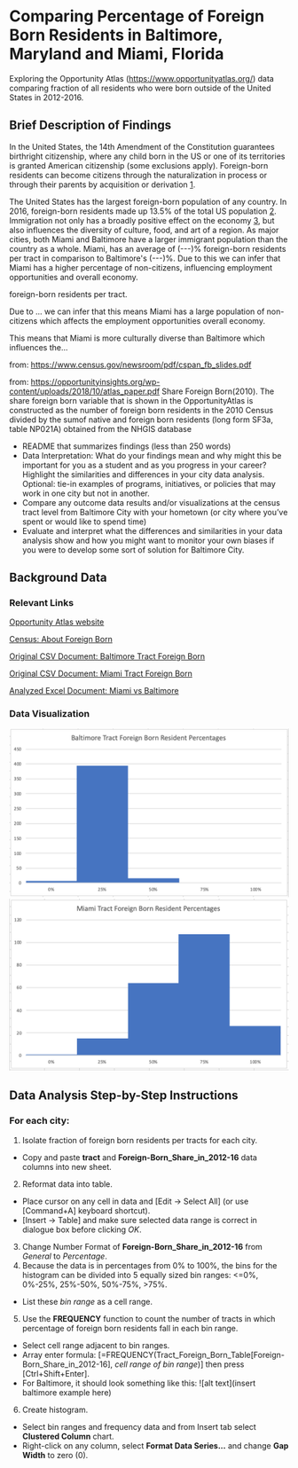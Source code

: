 # Comparing Percentage of Foreign Born Residents in Baltimore, Maryland and Miami, Florida 
Exploring the Opportunity Atlas (https://www.opportunityatlas.org/) data comparing fraction of all residents who were born outside of the United States in 2012-2016.

## Brief Description of Findings
In the United States, the 14th Amendment of the Constitution guarantees birthright citizenship, where any child born in the US or one of its territories is granted American citizenship (some exclusions apply). Foreign-born residents can become citizens through the naturalization in process or through their parents by acquisition or derivation [1](https://immigration.findlaw.com/citizenship/u-s-citizenship-through-parents-or-by-birth.html). 

The United States has the largest foreign-born population of any country. In 2016, foreign-born residents made up 13.5% of the total US population [2](https://www.reuters.com/article/us-usa-immigration-data/u-s-foreign-born-population-swells-to-highest-in-over-a-century-idUSKCN1LT2HZ). Immigration not only has a broadly positive effect on the economy [3](https://budgetmodel.wharton.upenn.edu/issues/2016/1/27/the-effects-of-immigration-on-the-united-states-economy), but also influences the diversity of culture, food, and art of a region. 
As major cities, both Miami and Baltimore have a larger immigrant population than the country as a whole. 
Miami, has an average of (---)% foreign-born residents per tract in comparison to Baltimore's (---)%.
Due to this we can infer that Miami has a higher percentage of non-citizens, influencing employment opportunities and overall economy. 


foreign-born residents per tract. 


Due to ... we can infer that this means Miami has a large population of non-citizens which affects the employment opportunities overall economy. 

This means that Miami is more culturally diverse than Baltimore which influences the...  


from: https://www.census.gov/newsroom/pdf/cspan_fb_slides.pdf



from: https://opportunityinsights.org/wp-content/uploads/2018/10/atlas_paper.pdf
Share Foreign Born(2010).  The share foreign born variable that is shown in the OpportunityAtlas is constructed as the number of foreign born residents in the 2010 Census divided by the sumof native and foreign born residents (long form SF3a,  table NP021A) obtained from the NHGIS database

* README that summarizes findings (less than 250 words)
* Data Interpretation: What do your findings mean and why might this be important for you as a student and as you progress in your career? Highlight the similarities and differences in your city data analysis. Optional: tie-in examples of programs, initiatives, or policies that may work in one city but not in another.
* Compare any outcome data results and/or visualizations at the census tract level from Baltimore City with your hometown (or city where you’ve spent or would like to spend time) 
* Evaluate and interpret what the differences and similarities in your data analysis show and how you might want to monitor your own biases if you were to develop some sort of solution for Baltimore City.

## Background Data 
### Relevant Links
[Opportunity Atlas website](https://www.opportunityatlas.org/)

[Census: About Foreign Born](https://www.census.gov/topics/population/foreign-born/about.html)

[Original CSV Document: Baltimore Tract Foreign Born](https://github.com/CamilaCamacho/comparing_baltimore_miami_foreign-born/blob/master/baltimore_shown_tract_foreign_share2016.csv)

[Original CSV Document: Miami Tract Foreign Born](https://github.com/CamilaCamacho/comparing_baltimore_miami_foreign-born/blob/master/miami_shown_tract_foreign_share2016.csv)

[Analyzed Excel Document: Miami vs Baltimore](https://github.com/CamilaCamacho/comparing_baltimore_miami_foreign-born/blob/master/miami_vs_baltimore_tract_foreign_share2016.xlsx)


### Data Visualization
![alt text](https://github.com/CamilaCamacho/comparing_baltimore_miami_foreign-born/blob/master/Baltimore%20Histogram.png)
![alt text](https://github.com/CamilaCamacho/comparing_baltimore_miami_foreign-born/blob/master/Miami%20Histogram.png)

## Data Analysis Step-by-Step Instructions
### For each city:
1. Isolate fraction of foreign born residents per tracts for each city.
  * Copy and paste **tract** and **Foreign-Born_Share_in_2012-16** data columns into new sheet.
2. Reformat data into table.
  * Place cursor on any cell in data and [Edit -> Select All] (or use [Command+A] keyboard shortcut).
  * [Insert -> Table] and make sure selected data range is correct in dialogue box before clicking *OK*.
3. Change Number Format of **Foreign-Born_Share_in_2012-16** from _General_ to _Percentage_.
4. Because the data is in percentages from 0% to 100%, the bins for the histogram can be divided into 5 equally sized bin ranges: <=0%, 0%-25%, 25%-50%, 50%-75%, >75%.
  * List these _bin range_ as a cell range. 
5. Use the **FREQUENCY** function to count the number of tracts in which percentage of foreign born residents fall in each bin range.
  * Select cell range adjacent to bin ranges. 
  * Array enter formula: [=FREQUENCY(Tract_Foreign_Born_Table[Foreign-Born_Share_in_2012-16], _cell range of bin range_)] then press [Ctrl+Shift+Enter].
  * For Baltimore, it should look something like this: ![alt text](insert baltimore example here)
6. Create histogram.
  * Select bin ranges and frequency data and from Insert tab select **Clustered Column** chart.
  * Right-click on any column, select **Format Data Series...** and change **Gap Width** to zero (0).
